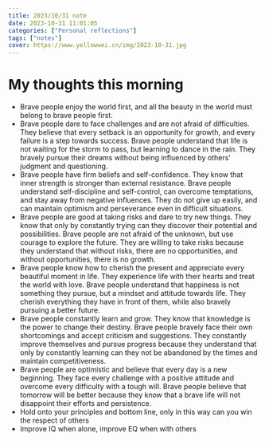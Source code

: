 ```yaml
---
title: 2023/10/31 note
date: 2023-10-31 11:01:05
categories: ["Personal reflections"]
tags: ["notes"]
cover: https://www.yellowwei.cn/img/2023-10-31.jpg
---
```


# My thoughts this morning

- Brave people enjoy the world first, and all the beauty in the world must belong to brave people first.
- Brave people dare to face challenges and are not afraid of difficulties. They believe that every setback is an opportunity for growth, and every failure is a step towards success. Brave people understand that life is not waiting for the storm to pass, but learning to dance in the rain. They bravely pursue their dreams without being influenced by others' judgment and questioning.
- Brave people have firm beliefs and self-confidence. They know that inner strength is stronger than external resistance. Brave people understand self-discipline and self-control, can overcome temptations, and stay away from negative influences. They do not give up easily, and can maintain optimism and perseverance even in difficult situations.
- Brave people are good at taking risks and dare to try new things. They know that only by constantly trying can they discover their potential and possibilities. Brave people are not afraid of the unknown, but use courage to explore the future. They are willing to take risks because they understand that without risks, there are no opportunities, and without opportunities, there is no growth.
- Brave people know how to cherish the present and appreciate every beautiful moment in life. They experience life with their hearts and treat the world with love. Brave people understand that happiness is not something they pursue, but a mindset and attitude towards life. They cherish everything they have in front of them, while also bravely pursuing a better future.
- Brave people constantly learn and grow. They know that knowledge is the power to change their destiny. Brave people bravely face their own shortcomings and accept criticism and suggestions. They constantly improve themselves and pursue progress because they understand that only by constantly learning can they not be abandoned by the times and maintain competitiveness.
- Brave people are optimistic and believe that every day is a new beginning. They face every challenge with a positive attitude and overcome every difficulty with a tough will. Brave people believe that tomorrow will be better because they know that a brave life will not disappoint their efforts and persistence.
- Hold onto your principles and bottom line, only in this way can you win the respect of others
- Improve IQ when alone, improve EQ when with others
